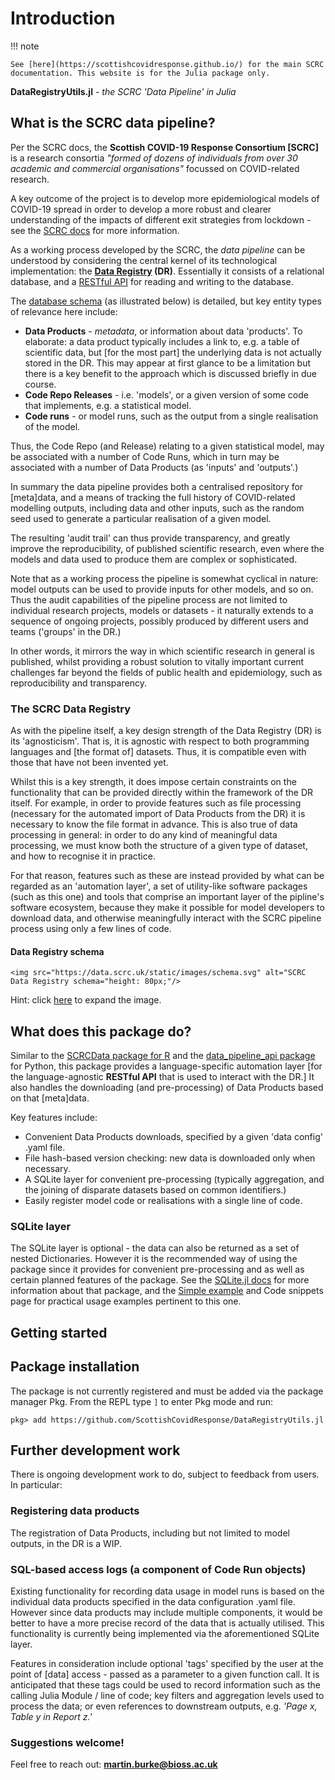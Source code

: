 # Introduction

!!! note

    See [here](https://scottishcovidresponse.github.io/) for the main SCRC documentation. This website is for the Julia package only.

**DataRegistryUtils.jl**  -  *the SCRC 'Data Pipeline' in Julia*

## What is the SCRC data pipeline?
Per the SCRC docs, the **Scottish COVID-19 Response Consortium [SCRC]** is a research consortia *"formed of dozens of individuals from over 30 academic and commercial organisations"* focussed on COVID-related research.

A key outcome of the project is to develop more epidemiological models of COVID-19 spread in order to develop a more robust and clearer understanding of the impacts of different exit strategies from lockdown - see the [SCRC docs](https://scottishcovidresponse.github.io/) for more information.

As a working process developed by the SCRC, the *data pipeline* can be understood by considering the central kernel of its technological implementation: the **[Data Registry](https://data.scrc.uk/) (DR)**. Essentially it consists of a relational database, and a [RESTful API](https://data.scrc.uk/api/) for reading and writing to the database.

The [database schema](https://data.scrc.uk/static/images/schema.svg) (as illustrated below) is detailed, but key entity types of relevance here include:
- **Data Products** - *metadata*, or information about data 'products'. To elaborate: a data product typically includes a link to, e.g. a table of scientific data, but [for the most part] the underlying data is not actually stored in the DR. This may appear at first glance to be a limitation but there is a key benefit to the approach which is discussed briefly in due course.
- **Code Repo Releases** - i.e. 'models', or a given version of some code that implements, e.g. a statistical model.
- **Code runs** - or model runs, such as the output from a single realisation of the model.

Thus, the Code Repo (and Release) relating to a given statistical model, may be associated with a number of Code Runs, which in turn may be associated with a number of Data Products (as 'inputs' and 'outputs'.)

In summary the data pipeline provides both a centralised repository for [meta]data, and a means of tracking the full history of COVID-related modelling outputs, including data and other inputs, such as the random seed used to generate a particular realisation of a given model.

The resulting 'audit trail' can thus provide transparency, and greatly improve the reproducibility, of published scientific research, even where the models and data used to produce them are complex or sophisticated.

Note that as a working process the pipeline is somewhat cyclical in nature: model outputs can be used to provide inputs for other models, and so on. Thus the audit capabilities of the pipeline process are not limited to individual research projects, models or datasets - it naturally extends to a sequence of ongoing projects, possibly produced by different users and teams ('groups' in the DR.)

In other words, it mirrors the way in which scientific research in general is published, whilst providing a robust solution to vitally important current challenges far beyond the fields of public health and epidemiology, such as reproducibility and transparency.

### The SCRC Data Registry

As with the pipeline itself, a key design strength of the Data Registry (DR) is its 'agnosticism'. That is, it is agnostic with respect to both programming languages and [the format of] datasets. Thus, it is compatible even with those that have not been invented yet.

Whilst this is a key strength, it does impose certain constraints on the functionality that can be provided directly within the framework of the DR itself. For example, in order to provide features such as file processing (necessary for the automated import of Data Products from the DR) it is necessary to know the file format in advance. This is also true of data processing in general: in order to do any kind of meaningful data processing, we must know both the structure of a given type of dataset, and how to recognise it in practice.

For that reason, features such as these are instead provided by what can be regarded as an 'automation layer', a set of utility-like software packages (such as this one) and tools that comprise an important layer of the pipline's software ecosystem, because they make it possible for model developers to download data, and otherwise meaningfully interact with the SCRC pipeline process using only a few lines of code.

#### Data Registry schema

```@raw html
<img src="https://data.scrc.uk/static/images/schema.svg" alt="SCRC Data Registry schema="height: 80px;"/>
```
Hint: click [here](https://data.scrc.uk/static/images/schema.svg) to expand the image.

## What does this package do?

Similar to the [SCRCData package for R](https://scottishcovidresponse.github.io/docs/data_pipeline/R/) and the [data_pipeline_api package](https://scottishcovidresponse.github.io/docs/data_pipeline/python/) for Python, this package provides a language-specific automation layer [for the language-agnostic **RESTful API** that is used to interact with the DR.] It also handles the downloading (and pre-processing) of Data Products based on that [meta]data.

Key features include:
- Convenient Data Products downloads, specified by a given 'data config' .yaml file.
- File hash-based version checking: new data is downloaded only when necessary.
- A SQLite layer for convenient pre-processing (typically aggregation, and the joining of disparate datasets based on common identifiers.)
- Easily register model code or realisations with a single line of code.

### SQLite layer

The SQLite layer is optional - the data can also be returned as a set of nested Dictionaries. However it is the recommended way of using the package since it provides for convenient pre-processing and as well as certain planned features of the package. See the [SQLite.jl docs](https://juliadatabases.github.io/SQLite.jl/stable/) for more information about that package, and the [Simple example](@ref) and Code snippets page for practical usage examples pertinent to this one.

## Getting started

## Package installation

The package is not currently registered and must be added via the package manager Pkg. From the REPL type `]` to enter Pkg mode and run:

```
pkg> add https://github.com/ScottishCovidResponse/DataRegistryUtils.jl
```

## Further development work

There is ongoing development work to do, subject to feedback from users. In particular:

### Registering data products

The registration of Data Products, including but not limited to model outputs, in the DR is a WIP.

### SQL-based access logs (a component of Code Run objects)

Existing functionality for recording data usage in model runs is based on the individual data products specified in the data configuration .yaml file. However since data products may include multiple components, it would be better to have a more precise record of the data that is actually utilised. This functionality is currently being implemented via the aforementioned SQLite layer.

Features in consideration include optional 'tags' specified by the user at the point of [data] access - passed as a parameter to a given function call. It is anticipated that these tags could be used to record information such as the calling Julia Module / line of code; key filters and aggregation levels used to process the data; or even references to downstream outputs, e.g. *'Page x, Table y in Report z.'*

### Suggestions welcome!

Feel free to reach out: **martin.burke@bioss.ac.uk**
